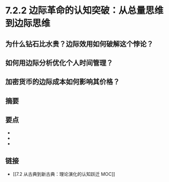 # 7.2.2 边际革命的认知突破：从总量思维到边际思维

## 为什么钻石比水贵？边际效用如何破解这个悖论？


## 如何用边际分析优化个人时间管理？


## 加密货币的边际成本如何影响其价格？


## 摘要


## 要点

- 
- 
- 

## 链接

- [[7.2 从古典到新古典：理论演化的认知跃迁 MOC]]
